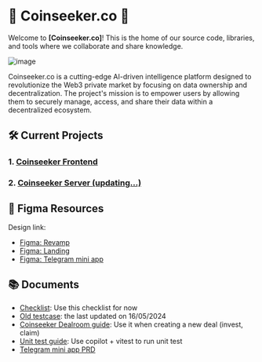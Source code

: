 # 🌟 Coinseeker.co 🌟

Welcome to **[Coinseeker.co]**! This is the home of our source code, libraries, and tools where we collaborate and share knowledge.

![image](https://github.com/user-attachments/assets/2e141ecc-4463-44df-8002-e1ae08db9911)


Coinseeker.co is a cutting-edge AI-driven intelligence platform designed to revolutionize the Web3 private market by focusing on data ownership and decentralization. The project's mission is to empower users by allowing them to securely manage, access, and share their data within a decentralized ecosystem.



## 🛠️ Current Projects

### 1. [Coinseeker Frontend](https://github.com/Coinseeker-co/coinseeker-be)

### 2. [Coinseeker Server (updating...)](https://github.com/Coinseeker-co/coinseeker-server)

## 🎨 Figma Resources

Design link:

- [Figma: Revamp](https://www.figma.com/design/NQiPu7bXH8Z4eTVlQ8tAl2/Revamp-Coinseeker?node-id=3-614&t=zxbcZ6qL6krGWJ68-0)
- [Figma: Landing](https://www.figma.com/design/PLun79kfB3qW8hPkOpMlKT/Coinseeker-Alpha-%2B-New-Landing-page?node-id=0-1&t=4Xpco6F6GnQUcMey-0)
- [Figma: Telegram mini app](https://www.figma.com/design/PQH8xvhkLdWdVz8ZrIOaOi/Miniapp?node-id=0-1&t=Hmpch8JamTBeO0zH-0)

## 📚 Documents

- [Checklist](https://docs.google.com/spreadsheets/d/1tVyhPE7qgJne257RWI9_D8qbUIVFGtIPw-WJV4TWihU/edit?gid=1212707903#gid=1212707903): Use this checklist for now
- [Old testcase](https://docs.google.com/spreadsheets/d/1N8x_SEPyUQ9ovu10eKot1KySecodnnBndPlStX9X4v0/edit?gid=1444059630#gid=1444059630): the last updated on 16/05/2024
- [Coinseeker Dealroom guide](https://cyberk-vn.sg.larksuite.com/docx/YEwId9jD3odAqjxxCbJlOv4fgEh?from=from_copylink): Use it when creating a new deal (invest, claim)
- [Unit test guide](https://cyberk-vn.sg.larksuite.com/docx/DMdlde5gxoH9jaxrIKClyQpvgqg?from=from_copylink): Use copilot + vitest to run unit test
- [Telegram mini app PRD](https://cyberk-vn.sg.larksuite.com/docx/XJyAd0LD3onHEox3LRAlljDjgHd)
